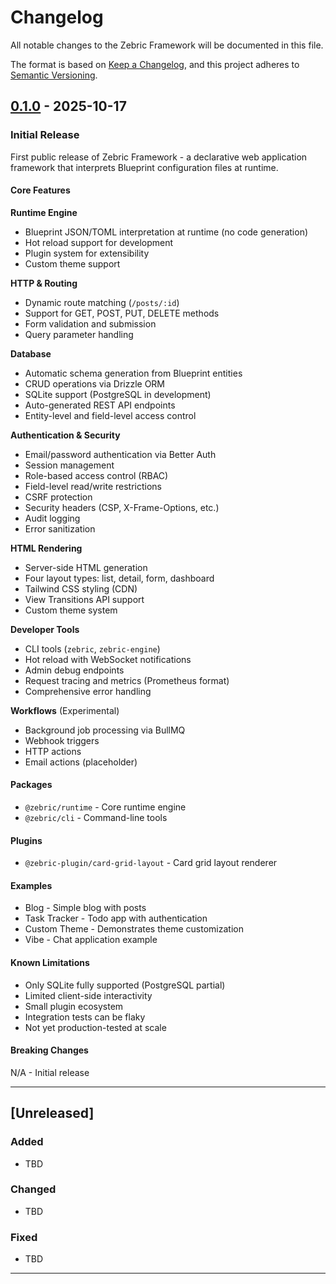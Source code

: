 # Changelog

All notable changes to the Zebric Framework will be documented in this file.

The format is based on [Keep a Changelog](https://keepachangelog.com/en/1.0.0/),
and this project adheres to [Semantic Versioning](https://semver.org/spec/v2.0.0.html).

## [0.1.0] - 2025-10-17

### Initial Release

First public release of Zebric Framework - a declarative web application framework that interprets Blueprint configuration files at runtime.

#### Core Features

**Runtime Engine**
- Blueprint JSON/TOML interpretation at runtime (no code generation)
- Hot reload support for development
- Plugin system for extensibility
- Custom theme support

**HTTP & Routing**
- Dynamic route matching (`/posts/:id`)
- Support for GET, POST, PUT, DELETE methods
- Form validation and submission
- Query parameter handling

**Database**
- Automatic schema generation from Blueprint entities
- CRUD operations via Drizzle ORM
- SQLite support (PostgreSQL in development)
- Auto-generated REST API endpoints
- Entity-level and field-level access control

**Authentication & Security**
- Email/password authentication via Better Auth
- Session management
- Role-based access control (RBAC)
- Field-level read/write restrictions
- CSRF protection
- Security headers (CSP, X-Frame-Options, etc.)
- Audit logging
- Error sanitization

**HTML Rendering**
- Server-side HTML generation
- Four layout types: list, detail, form, dashboard
- Tailwind CSS styling (CDN)
- View Transitions API support
- Custom theme system

**Developer Tools**
- CLI tools (`zebric`, `zebric-engine`)
- Hot reload with WebSocket notifications
- Admin debug endpoints
- Request tracing and metrics (Prometheus format)
- Comprehensive error handling

**Workflows** (Experimental)
- Background job processing via BullMQ
- Webhook triggers
- HTTP actions
- Email actions (placeholder)

#### Packages

- `@zebric/runtime` - Core runtime engine
- `@zebric/cli` - Command-line tools

#### Plugins

- `@zebric-plugin/card-grid-layout` - Card grid layout renderer

#### Examples

- Blog - Simple blog with posts
- Task Tracker - Todo app with authentication
- Custom Theme - Demonstrates theme customization
- Vibe - Chat application example

#### Known Limitations

- Only SQLite fully supported (PostgreSQL partial)
- Limited client-side interactivity
- Small plugin ecosystem
- Integration tests can be flaky
- Not yet production-tested at scale

#### Breaking Changes

N/A - Initial release

---

## [Unreleased]

### Added
- TBD

### Changed
- TBD

### Fixed
- TBD

---

[0.1.0]: https://github.com/yourusername/zebric/releases/tag/v0.1.0
